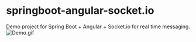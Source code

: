 # springboot-angular-socket.io
Demo project for Spring Boot + Angular + Socket.io for real time messaging.  
![Demo.gif](https://github.com/pontep/springboot-angular-socket.io/blob/main/demo.gif)
